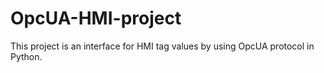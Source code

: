 # OpcUA-HMI-project

This project is an interface for HMI tag values by using OpcUA protocol in Python.  
